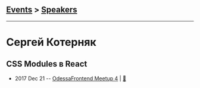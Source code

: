 ## [Events](../README.md) > [Speakers](../speakers.md)
---

# Сергей Котерняк

## CSS Modules в React
- 2017 Dec 21 -- [OdessaFrontend Meetup 4](https://youtu.be/Gk0FOGJiO40)  | [:notebook:](https://www.slideshare.net/odessafrontend/css-modules-react-odessafrontend-meetup-4)  
